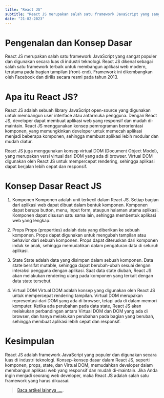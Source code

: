 ```yaml
---
title: "React JS"
subtitle: "React JS merupakan salah satu framework JavaScript yang sangat populer dan digunakan secara luas di industri teknologi."
date: "21-02-2023"
---
```



# Pengenalan dan Konsep Dasar
React JS merupakan salah satu framework JavaScript yang sangat populer dan digunakan secara luas di industri teknologi. React JS dikenal sebagai salah satu framework terbaik untuk membangun aplikasi web modern, terutama pada bagian tampilan (front-end). Framework ini dikembangkan oleh Facebook dan dirilis secara resmi pada tahun 2013.

# Apa itu React JS?
React JS adalah sebuah library JavaScript open-source yang digunakan untuk membangun user interface atau antarmuka pengguna. Dengan React JS, developer dapat membuat aplikasi web yang responsif dan mudah di-maintain. React JS menggunakan konsep pemrograman berorientasi komponen, yang memungkinkan developer untuk memecah aplikasi menjadi beberapa komponen, sehingga membuat aplikasi lebih modular dan mudah diatur.

React JS juga menggunakan konsep virtual DOM (Document Object Model), yang merupakan versi virtual dari DOM yang ada di browser. Virtual DOM digunakan oleh React JS untuk mempercepat rendering, sehingga aplikasi dapat berjalan lebih cepat dan responsif.

# Konsep Dasar React JS

1. Komponen
Komponen adalah unit terkecil dalam React JS. 
Setiap bagian dari aplikasi web dapat dibuat dalam bentuk komponen. 
Komponen dapat berupa button, menu, input form, ataupun halaman utama aplikasi. 
Komponen dapat disusun satu sama lain, sehingga membentuk aplikasi web yang lengkap.

2. Props
Props (properties) adalah data yang diberikan ke sebuah komponen. Props dapat digunakan untuk mengubah tampilan atau behavior dari sebuah komponen. Props dapat diteruskan dari komponen induk ke anak, sehingga memudahkan dalam pengaturan data di seluruh aplikasi.

3. State
State adalah data yang disimpan dalam sebuah komponen. Data state bersifat mutable, sehingga dapat berubah-ubah sesuai dengan interaksi pengguna dengan aplikasi. Saat data state diubah, React JS akan melakukan rendering ulang pada komponen yang terkait dengan data state tersebut.

4. Virtual DOM
Virtual DOM adalah konsep yang digunakan oleh React JS untuk mempercepat rendering tampilan. Virtual DOM merupakan representasi dari DOM yang ada di browser, tetapi ada di dalam memori komputer. Ketika ada perubahan pada data state, React JS akan melakukan perbandingan antara Virtual DOM dan DOM yang ada di browser, dan hanya melakukan perubahan pada bagian yang berubah, sehingga membuat aplikasi lebih cepat dan responsif.

# Kesimpulan
React JS adalah framework JavaScript yang populer dan digunakan secara luas di industri teknologi. 
Konsep-konsep dasar dalam React JS, seperti komponen, props, state, dan Virtual DOM, memudahkan developer dalam membangun aplikasi web yang responsif dan mudah di-maintain. Jika Anda ingin menjadi seorang web developer, maka React JS adalah salah satu framework yang harus dikuasai.

> [Baca artikel lainnya ....](/).
